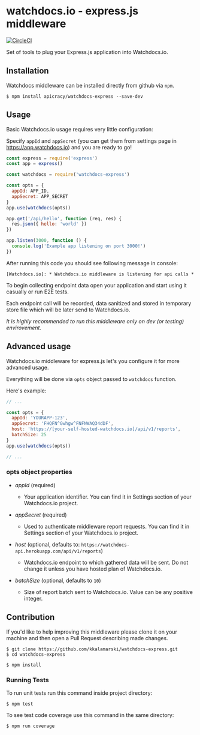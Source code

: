 # watchdocs.io - express.js middleware  
[![CircleCI](https://circleci.com/gh/kkalamarski/watchdocs-express.svg?style=svg)](https://circleci.com/gh/kkalamarski/watchdocs-express)

Set of tools to plug your Express.js application into Watchdocs.io.

## Installation
Watchdocs middleware can be installed directly from github via `npm`.

```
$ npm install apicracy/watchdocs-express --save-dev
```

## Usage
Basic Watchdocs.io usage requires very little configuration:

Specify `appId` and `appSecret` (you can get them from settings page in https://app.watchdocs.io) and you are ready to go!
```javascript
const express = require('express')
const app = express()

const watchdocs = require('watchdocs-express')

const opts = {
  appId: APP_ID,
  appSecret: APP_SECRET
}
app.use(watchdocs(opts))

app.get('/api/hello', function (req, res) {
  res.json({ hello: 'world' })
})

app.listen(3000, function () {
  console.log('Example app listening on port 3000!')
})

```

After running this code you should see following message in console:

`[Watchdocs.io]: * Watchdocs.io middleware is listening for api calls *`

To begin collecting endpoint data open your application and start using it casually or run E2E tests.

Each endpoint call will be recorded, data sanitized and stored in temporary store file which will be later send to Watchdocs.io.

*It is highly recommended to run this middleware only on dev (or testing) envirovement.*

## Advanced usage
Watchdocs.io middleware for express.js let's you configure it for more advanced usage.

Everything will be done via `opts` object passed to `watchdocs` function.

Here's example:

```javascript
// ...

const opts = {
  appId: 'YOURAPP-123',
  appSecret: 'FHQFN^Gwhgw^FNFNWAQ34dDF',
  host: 'https://[your-self-hosted-watchdocs.io]/api/v1/reports',
  batchSize: 25
}
app.use(watchdocs(opts))

// ...
```

### opts object properties
* *appId* (required)
  * Your application identifier. You can find it in Settings section of your Watchdocs.io project.


* *appSecret* (required)
  * Used to authenticate middleware report requests. You can find it in Settings section of your Watchdocs.io project.


* *host* (optional, defaults to: `https://watchdocs-api.herokuapp.com/api/v1/reports`)
  * Watchdocs.io endpoint to which gathered data will be sent. Do not change it unless you have hosted plan of Watchdocs.io.


* *batchSize* (optional, defaults to `10`)
  * Size of report batch sent to Watchdocs.io. Value can be any positive integer.


## Contribution
If you'd like to help improving this middleware please clone it on your machine and then open a Pull Request describing made changes.

```
$ git clone https://github.com/kkalamarski/watchdocs-express.git
$ cd watchdocs-express

$ npm install
```

### Running Tests
To run unit tests run this command inside project directory:
```
$ npm test
```

To see test code coverage use this command in the same directory:
```
$ npm run coverage
```
